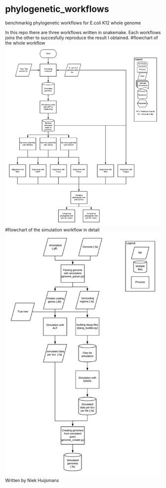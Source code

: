 # phylogenetic_workflows
benchmarkig phylogenetic workflows for E.coli K12 whole genome

In this repo there are three workflows written in snakemake. Each workflows joins the other to succesfully reproduce the result I obtained. 
#flowchart of the whole workflow
<img src="./phylogenies.png">
#flowchart of the simulation workflow in detail
<img src="./Simulator.png">
Written by Niek Huijsmans
